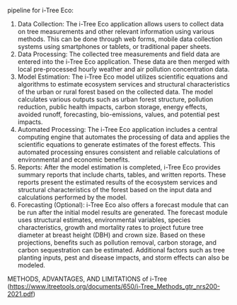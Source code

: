 pipeline for i-Tree Eco:

1. Data Collection: The i-Tree Eco application allows users to collect data on tree measurements and other relevant information using various methods. This can be done through web forms, mobile data collection systems using smartphones or tablets, or traditional paper sheets.
2. Data Processing: The collected tree measurements and field data are entered into the i-Tree Eco application. These data are then merged with local pre-processed hourly weather and air pollution concentration data.
3. Model Estimation: The i-Tree Eco model utilizes scientific equations and algorithms to estimate ecosystem services and structural characteristics of the urban or rural forest based on the collected data. The model calculates various outputs such as urban forest structure, pollution reduction, public health impacts, carbon storage, energy effects, avoided runoff, forecasting, bio-emissions, values, and potential pest impacts.
4. Automated Processing: The i-Tree Eco application includes a central computing engine that automates the processing of data and applies the scientific equations to generate estimates of the forest effects. This automated processing ensures consistent and reliable calculations of environmental and economic benefits.
5. Reports: After the model estimation is completed, i-Tree Eco provides summary reports that include charts, tables, and written reports. These reports present the estimated results of the ecosystem services and structural characteristics of the forest based on the input data and calculations performed by the model.
6. Forecasting (Optional): i-Tree Eco also offers a forecast module that can be run after the initial model results are generated. The forecast module uses structural estimates, environmental variables, species characteristics, growth and mortality rates to project future tree diameter at breast height (DBH) and crown size. Based on these projections, benefits such as pollution removal, carbon storage, and carbon sequestration can be estimated. Additional factors such as tree planting inputs, pest and disease impacts, and storm effects can also be modeled.


METHODS, ADVANTAGES, AND LIMITATIONS of i-Tree (https://www.itreetools.org/documents/650/i-Tree_Methods_gtr_nrs200-2021.pdf)
